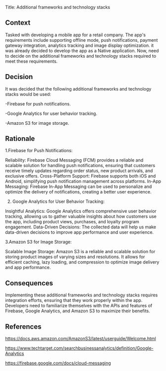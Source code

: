 Title: Additional frameworks and technology stacks

## Context 

Tasked with developing a mobile app for a retail company.  The app's requirements include supporting offline mode, push notifications, payment gateway integration, analytics tracking and image display optimization.
 it was already decided to develop the app as a Native application. Now, need to decide on the additional frameworks and technology stacks required to meet these requirements.

## Decision 

It was decided that the following additional frameworks and technology stacks would be used:

-Firebase for push notifications.

-Google Analytics for user behavior tracking.

-Amazon S3 for image storage.

## Rationale

1.Firebase for Push Notifications:

Reliability: Firebase Cloud Messaging (FCM) provides a reliable and scalable solution for handling push notifications, ensuring that customers receive timely updates regarding order status, new product arrivals, and exclusive offers.
Cross-Platform Support: Firebase supports both iOS and Android, simplifying push notification management across platforms.
In-App Messaging: Firebase In-App Messaging can be used to personalize and optimize the delivery of notifications, creating a better user experience.

2. Google Analytics for User Behavior Tracking:

Insightful Analytics: Google Analytics offers comprehensive user behavior tracking, allowing us to gather valuable insights about how customers use the app, including product views, purchases, and loyalty program engagement.
Data-Driven Decisions: The collected data will help us make data-driven decisions to improve app performance and user experience.

3.Amazon S3 for Image Storage:

Scalable Image Storage: Amazon S3 is a reliable and scalable solution for storing product images of varying sizes and resolutions. It allows for efficient caching, lazy loading, and compression to optimize image delivery and app performance.

## Consequences 

Implementing these additional frameworks and technology stacks requires integration efforts, ensuring that they work properly within the app. Developers need to familiarize themselves with the APIs and features of Firebase, Google Analytics, and Amazon S3 to maximize their benefits.

## References 

https://docs.aws.amazon.com/AmazonS3/latest/userguide/Welcome.html

https://www.techtarget.com/searchbusinessanalytics/definition/Google-Analytics 

https://firebase.google.com/docs/cloud-messaging







